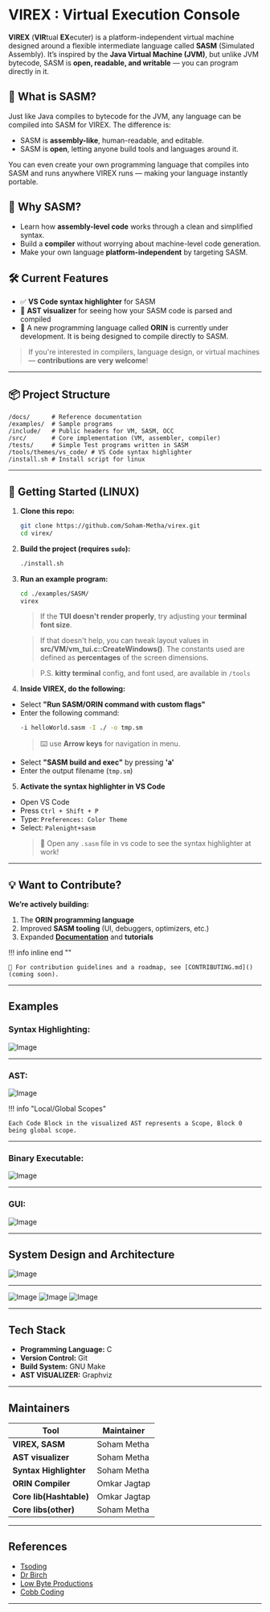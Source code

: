 # VIREX : Virtual Execution Console

**VIREX** (**VIR**tual **EX**ecuter) is a platform-independent virtual machine designed around a flexible intermediate language called **SASM** (Simulated Assembly). It’s inspired by the **Java Virtual Machine (JVM)**, but unlike JVM bytecode, SASM is **open, readable, and writable** — you can program directly in it.

## 🚀 What is SASM?

Just like Java compiles to bytecode for the JVM, any language can be compiled into SASM for VIREX. The difference is:

- SASM is **assembly-like**, human-readable, and editable.
- SASM is **open**, letting anyone build tools and languages around it.

You can even create your own programming language that compiles into SASM and runs anywhere VIREX runs — making your language instantly portable.

## 🧠 Why SASM?

- Learn how **assembly-level code** works through a clean and simplified syntax.
- Build a **compiler** without worrying about machine-level code generation.
- Make your own language **platform-independent** by targeting SASM.

## 🛠 Current Features

- ✅ **VS Code syntax highlighter** for SASM
- 🌲 **AST visualizer** for seeing how your SASM code is parsed and compiled
- 🔧 A new programming language called **ORIN** is currently under development. It is being designed to compile directly to SASM.

> If you're interested in compilers, language design, or virtual machines — **contributions are very welcome**!

---

## 📦 Project Structure

    /docs/      # Reference documentation
    /examples/  # Sample programs
    /include/   # Public headers for VM, SASM, OCC
    /src/       # Core implementation (VM, assembler, compiler)
    /tests/     # Simple Test programs written in SASM
    /tools/themes/vs_code/ # VS Code syntax highlighter
    /install.sh # Install script for linux

---

## 🧪 Getting Started (LINUX)

1. **Clone this repo:**
   ```bash
   git clone https://github.com/Soham-Metha/virex.git
   cd virex/
   ```
2. **Build the project (requires `sudo`):**
   ```bash
   ./install.sh
   ```
3. **Run an example program:**

   ```bash
   cd ./examples/SASM/
   virex
   ```

   > If the **TUI doesn't render properly**, try adjusting your **terminal font size**.

   > If that doesn't help, you can tweak layout values in **src/VM/vm_tui.c::CreateWindows()**.
   > The constants used are defined as **percentages** of the screen dimensions.

   > P.S. **kitty terminal** config, and font used, are available in `/tools`

4. **Inside VIREX, do the following:**

- Select **"Run SASM/ORIN command with custom flags"**
- Enter the following command:
  ```bash
  -i helloWorld.sasm -I ./ -o tmp.sm
  ```
  > ⌨️ use **Arrow keys** for navigation in menu.
- Select **"SASM build and exec"** by pressing **'a'**
- Enter the output filename (`tmp.sm`)

5. **Activate the syntax highlighter in VS Code**

- Open VS Code
- Press `Ctrl + Shift + P`
- Type: `Preferences: Color Theme`
- Select: `Palenight+sasm`
  > 🎨 Open any `.sasm` file in vs code to see the syntax highlighter at work!

---

## 💡 **Want to Contribute?**

**We’re actively building:**

1. The **ORIN programming language**
2. Improved **SASM tooling** (UI, debuggers, optimizers, etc.)
3. Expanded **[Documentation](https://virex.readthedocs.io/en/latest/)** and **tutorials**

!!! info inline end  ""

    📌 For contribution guidelines and a roadmap, see [CONTRIBUTING.md]() (coming soon).

---

## **Examples**

### **Syntax Highlighting:**

![Image](extras/vs_theme.png)

---

### **AST:**

![Image](extras/AST_Examples/helloWorld.png)

!!! info "Local/Global Scopes"

    Each Code Block in the visualized AST represents a Scope, Block 0 being global scope.

---

### **Binary Executable:**

![Image](extras/helloWorld_SM.png)

---

### **GUI:**

![Image](extras/gui.png)

---

## **System Design and Architecture**

![Image](extras/Architecture/virex_arch.png)

---

![Image](extras/Architecture/sasm_arch.png)
![Image](extras/Architecture/sasm_components_1.png)
![Image](extras/Architecture/sasm_components_2.png)

---

## Tech Stack

- **Programming Language:** C
- **Version Control:** Git
- **Build System:** GNU Make
- **AST VISUALIZER:** Graphviz

---

## Maintainers

| Tool                    | Maintainer   |
| ----------------------- | ------------ |
| **VIREX, SASM**         | Soham Metha  |
| **AST visualizer**      | Soham Metha  |
| **Syntax Highlighter**  | Soham Metha  |
| **ORIN Compiler**       | Omkar Jagtap |
| **Core lib(Hashtable)** | Omkar Jagtap |
| **Core libs(other)**    | Soham Metha  |

---

## References

- [Tsoding](https://www.youtube.com/playlist?list=PLpM-Dvs8t0VY73ytTCQqgvgCWttV3m8LM)
- [Dr Birch](https://www.youtube.com/@dr-Jonas-Birch)
- [Low Byte Productions](https://www.youtube.com/playlist?list=PLP29wDx6QmW5DdwpdwHCRJsEubS5NrQ9b)
- [Cobb Coding](https://www.youtube.com/playlist?list=PLRnI_2_ZWhtCxHQ_3zDfW0-RgiWo8ftyj)

---
